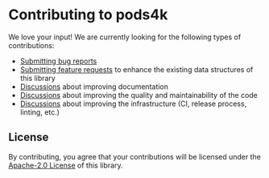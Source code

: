 # Contributing to pods4k
We love your input! We are currently looking for the following types of contributions:

* [Submitting bug reports](https://github.com/daniel-rusu/pods4k/issues/new?labels=bug&template=bug_report.md)
* [Submitting feature requests](https://github.com/daniel-rusu/pods4k/issues/new?labels=enhancement&template=feature_request.md) to enhance the existing data structures of this library
* [Discussions](https://github.com/daniel-rusu/pods4k/discussions) about improving documentation
* [Discussions](https://github.com/daniel-rusu/pods4k/discussions) about improving the quality and maintainability of the code
* [Discussions](https://github.com/daniel-rusu/pods4k/discussions) about improving the infrastructure (CI, release process, linting, etc.)

## License
By contributing, you agree that your contributions will be licensed under the [Apache-2.0 License](http://www.apache.org/licenses/LICENSE-2.0) of this library.
